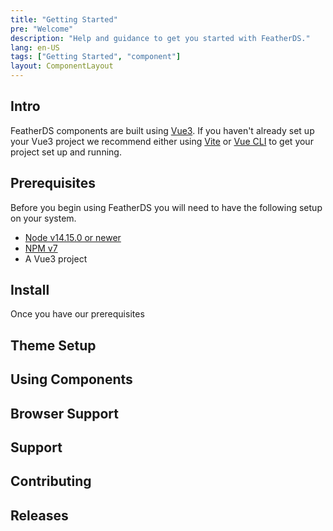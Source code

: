 ```yaml
---
title: "Getting Started"
pre: "Welcome"
description: "Help and guidance to get you started with FeatherDS."
lang: en-US
tags: ["Getting Started", "component"]
layout: ComponentLayout
---
```


## Intro

FeatherDS components are built using [Vue3](https://v3.vuejs.org/). If you haven't already set up your Vue3 project we recommend either using [Vite](https://vitejs.dev/guide/#overview) or [Vue CLI](https://cli.vuejs.org/guide/) to get your project set up and running.

## Prerequisites

Before you begin using FeatherDS you will need to have the following setup on your system.

- [Node v14.15.0 or newer](https://nodejs.org/en/)
- [NPM v7](https://docs.npmjs.com/downloading-and-installing-node-js-and-npm)
- A Vue3 project

## Install

Once you have our prerequisites

## Theme Setup

## Using Components

## Browser Support

## Support

## Contributing

## Releases
